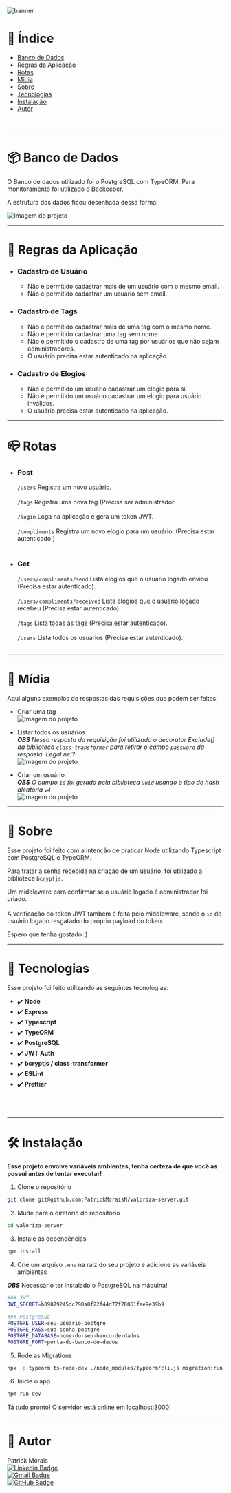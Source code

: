 ![banner](src/assets/valoriza_banner.png)
<br />

# :pushpin: Índice
- [Banco de Dados](#package-banco_de_dados)
- [Regras da Aplicação](#scroll-regras_da_aplicação)
- [Rotas](#mailbox_closed-Rotas)
- [Mídia](#camera_flash-mídia)
- [Sobre](#monocle_face-sobre)
- [Tecnologias](#rocket-tecnologias)
- [Instalação](#hammer_and_wrench-instalação)
- [Autor](#closed_book-autor)
<br />

---

# :package: Banco de Dados

O Banco de dados utilizado foi o PostgreSQL com TypeORM.
Para monitoramento foi utilizado o Beekeeper.

A estrutura dos dados ficou desenhada dessa forma:

![Imagem do projeto](src/assets/bd.png)

---

# :scroll: Regras da Aplicação

- ### Cadastro de Usuário
  - Não é permitido cadastrar mais de um usuário com o mesmo email.
  - Não é permitido cadastrar um usuário sem email.

- ### Cadastro de Tags
  - Não é permitido cadastrar mais de uma tag com o mesmo nome.
  - Não é permitido cadastrar uma tag sem nome.
  - Não é permitido o cadastro de uma tag por usuários que não sejam administradores.
  - O usuário precisa estar autenticado na aplicação.

- ### Cadastro de Elogios
  - Não é permitido um usuário cadastrar um elogio para si.
  - Não é permitido um usuário cadastrar um elogio para usuário inválidos.
  - O usuário precisa estar autenticado na aplicação.

---

# :mailbox_closed: Rotas

  - ### Post
    `/users` Registra um novo usuário. <br><br>
    `/tags` Registra uma nova tag (Precisa ser administrador. <br><br>
    `/login` Loga na aplicação e gera um token JWT. <br><br>
    `/compliments` Registra um novo elogio para um usuário. (Precisa estar autenticado.)<br><br>

  - ### Get
    `/users/compliments/send` Lista elogios que o usuário logado enviou (Precisa estar autenticado).<br><br>
    `/users/compliments/received` Lista elogios que o usuário logado recebeu (Precisa estar autenticado).<br><br>
    `/tags` Lista todas as tags (Precisa estar autenticado).<br><br>
    `/users` Lista todos os usuários (Precisa estar autenticado).<br><br>

---

# :camera_flash: Mídia

Aqui alguns exemplos de respostas das requisições que podem ser feitas: <br>

- Criar uma tag <br>
![Imagem do projeto](src/assets/tag.png)

- Listar todos os usuários <br>
***OBS*** _Nessa resposta da requisição foi utilizado o decorator Exclude() da biblioteca `class-transformer` para retirar o campo `password` da resposta. Legal né!?_ <br>
![Imagem do projeto](src/assets/list-users.png)

- Criar um usuário <br>
***OBS*** _O campo `id` foi gerado pela biblioteca `uuid` usando o tipo de hash aleatória `v4`_ <br>
![Imagem do projeto](src/assets/user.png)

---

# :monocle_face: Sobre
Esse projeto foi feito com a intenção de praticar Node utilizando Typescript com PostgreSQL e TypeORM.

Para tratar a senha recebida na criação de um usuário, foi utilizado a biblioteca `bcryptjs`.

Um middleware para confirmar se o usuário logado é administrador foi criado. <br><br>
A verificação do token JWT também é feita pelo middleware, sendo o `id` do usuário logado resgatado do próprio payload do token.

Espero que tenha gostado :)
<br />

---

# :rocket: Tecnologias
Esse projeto foi feito utilizando as seguintes tecnologias: <br>
- :heavy_check_mark: **Node**
- :heavy_check_mark: **Express**
- :heavy_check_mark: **Typescript**
- :heavy_check_mark: **TypeORM**
- :heavy_check_mark: **PostgreSQL**
- :heavy_check_mark: **JWT Auth**
- :heavy_check_mark: **bcryptjs / class-transformer**
- :heavy_check_mark: **ESLint**
- :heavy_check_mark: **Prettier**
<br><br>
<br />

---

# :hammer_and_wrench: Instalação
**Esse projeto envolve variáveis ambientes, tenha certeza de que você as possui antes de tentar executar!**

1. Clone o repositório

```bash
git clone git@github.com:PatrickMoraisN/valoriza-server.git
```

2. Mude para o diretório do repositório

```bash
cd valoriza-server
```

3. Instale as dependências

```bash
npm install
```

4. Crie um arquivo `.env` na raíz do seu projeto e adicione as variáveis ambientes

***OBS*** Necessário ter instalado o PostgreSQL na máquina!

```bash
### JWT
JWT_SECRET=b09879245dc798a8f22f44d77f78861fae9e39b9

### PostgreSQL
POSTGRE_USER=seu-usuario-postgre
POSTGRE_PASS=sua-senha-postgre
POSTGRE_DATABASE=nome-do-seu-banco-de-dados
POSTGRE_PORT=porta-do-banco-de-dados

```

5. Rode as Migrations

```bash
npx -p typeorm ts-node-dev ./node_modules/typeorm/cli.js migration:run
```

6. Inicie o app

```bash
npm run dev
```

Tá tudo pronto! O servidor está online em [localhost:3000](http://localhost:3000/)!

---

# :closed_book: Autor
Patrick Morais <br>
[![Linkedin Badge](https://img.shields.io/badge/-Linkedin-6633cc?style=flat-square&logo=Linkedin&logoColor=white&link=https://www.linkedin.com/in/patrick-morais/)](https://www.linkedin.com/in/patrick-morais/)<br>
[![Gmail Badge](https://img.shields.io/badge/-ppternunes@gmail.com-6633cc?style=flat-square&logo=Gmail&logoColor=white&link=mailto:ppternunes@gmail.com)](mailto:ppternunes@gmail.com)<br>
[![GitHub Badge](https://img.shields.io/badge/-Patrick%20Morais-6633cc?style=flat-square&logo=github&logoColor=white)](https://www.github.com/patrickmoraisn/)

